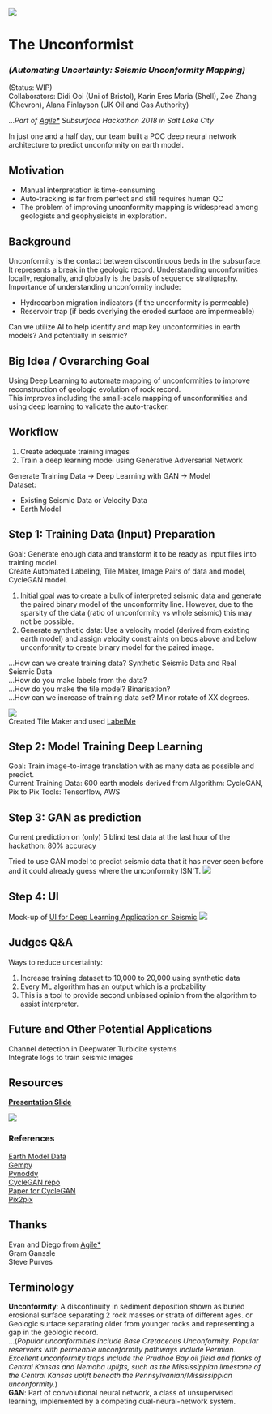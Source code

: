 ![](https://github.com/didiooi/UnconformityDetection/blob/master/misc/frontpage2.png)
# The Unconformist  
### *(Automating Uncertainty: Seismic Unconformity Mapping)*  
(Status: WIP)  
Collaborators: Didi Ooi (Uni of Bristol), Karin Eres Maria (Shell), Zoe Zhang (Chevron), Alana Finlayson (UK Oil and Gas Authority)  

...*Part of [Agile*](https://agilescientific.com) Subsurface Hackathon 2018 in Salt Lake City*  

In just one and a half day, our team built a POC deep neural network architecture to predict unconformity on earth model.  
  
## Motivation  
* Manual interpretation is time-consuming  
* Auto-tracking is far from perfect and still requires human QC  
* The problem of improving unconformity mapping is widespread among geologists and geophysicists in exploration.  
  
## Background  
Unconformity is the contact between discontinuous beds in the subsurface. It represents a break in the geologic record. Understanding unconformities locally, regionally, and globally is the basis of sequence stratigraphy. Importance of understanding unconformity include:  
* Hydrocarbon migration indicators (if the unconformity is permeable)  
* Reservoir trap (if beds overlying the eroded surface are impermeable)  

Can we utilize AI to help identify and map key unconformities in earth models? And potentially in seismic?  
  
## Big Idea / Overarching Goal  
Using Deep Learning to automate mapping of unconformities to improve reconstruction of geologic evolution of rock record.  
This improves including the small-scale mapping of unconformities and using deep learning to validate the auto-tracker.  
  
## Workflow  
1.	Create adequate training images    
2.	Train a deep learning model using Generative Adversarial Network    
  
Generate Training Data -> Deep Learning with GAN -> Model  
Dataset:    
-	Existing Seismic Data or Velocity Data  
-	Earth Model  
  
## Step 1: Training Data (Input) Preparation  
Goal: Generate enough data and transform it to be ready as input files into training model.  
Create Automated Labeling, Tile Maker, Image Pairs of data and model, CycleGAN model.  

1. Initial goal was to create a bulk of interpreted seismic data and generate the paired binary model of the unconformity line. However, due to the sparsity of the data (ratio of unconformity vs whole seismic) this may not be possible.  
2.	Generate synthetic data: Use a velocity model (derived from existing earth model) and assign velocity constraints on beds above and below unconformity to create binary model for the paired image.  
  
...How can we create training data? Synthetic Seismic Data and Real Seismic Data  
...How do you make labels from the data?  
...How do you make the tile model? Binarisation?  
...How can we increase of training data set? Minor rotate of XX degrees.  

![](https://github.com/didiooi/UnconformityDetection/blob/master/misc/Picture1.png)  
Created Tile Maker and used [LabelMe](https://github.com/wkentaro/labelme)

## Step 2: Model Training Deep Learning
Goal: Train image-to-image translation with as many data as possible and predict.  
Current Training Data: 600 earth models derived from 
Algorithm: CycleGAN, Pix to Pix
Tools: Tensorflow, AWS

  
## Step 3: GAN as prediction  
Current prediction on (only) 5 blind test data at the last hour of the hackathon: 80% accuracy 

Tried to use GAN model to predict seismic data that it has never seen before and it could already guess where the unconformity ISN'T.
![](https://github.com/didiooi/UnconformityDetection/blob/master/misc/cycleGAN.PNG)

## Step 4: UI
Mock-up of [UI for Deep Learning Application on Seismic](https://share.proto.io/9PV78C/)
![](https://github.com/didiooi/UnconformityDetection/blob/master/misc/Mock-up%20of%20data%20vis.JPG)

## Judges Q&A
Ways to reduce uncertainty:  
1. Increase training dataset to 10,000 to 20,000 using synthetic data  
2. Every ML algorithm has an output which is a probability  
3. This is a tool to provide second unbiased opinion from the algorithm to assist interpreter.   

## Future and Other Potential Applications
Channel detection in Deepwater Turbidite systems  
Integrate logs to train seismic images

## Resources
[**Presentation Slide**](https://docs.google.com/presentation/d/1vwxIKiREnsplgJSapd_Hqvakvf5Alu5WpRnMS_sSUIw/edit#slide=id.g3ab9f14b8d_0_0)  
  
![](https://github.com/didiooi/UnconformityDetection/blob/master/misc/Logo.png)  

### References
[Earth Model Data](https://github.com/gganssle/cseg-imXlate/tree/master/dat)  
[Gempy](https://github.com/cgre-aachen/gempy)   
[Pynoddy](https://github.com/flohorovicic/pynoddy)   
[CycleGAN repo](https://github.com/junyanz/pytorch-CycleGAN-and-pix2pix)  
[Paper for CycleGAN](https://arxiv.org/abs/1703.10593)  
[Pix2pix](https://phillipi.github.io/pix2pix/)
    
##  Thanks  
Evan and Diego from [Agile*](https://agilescientific.com)  
Gram Ganssle  
Steve Purves  
  
## Terminology
**Unconformity**: A discontinuity in sediment deposition shown as buried erosional surface separating 2 rock masses or strata of different ages. or Geologic surface separating older from younger rocks and representing a gap in the geologic record.  
...(*Popular unconformities include Base Cretaceous Unconformity. Popular reservoirs with permeable unconformity pathways include Permian. Excellent unconformity traps include the Prudhoe Bay oil field and flanks of Central Kansas and Nemaha uplifts, such as the Mississippian limestone of the Central Kansas uplift beneath the Pennsylvanian/Mississippian unconformity.*)  
**GAN**: Part of convolutional neural network, a class of unsupervised learning, implemented by a competing dual-neural-network system.  
